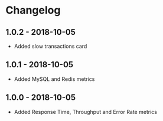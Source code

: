# Changelog

## 1.0.2 - 2018-10-05
- Added slow transactions card

## 1.0.1 - 2018-10-05
- Added MySQL and Redis metrics

## 1.0.0 - 2018-10-05
- Added Response Time, Throughput and Error Rate metrics
